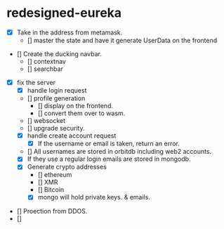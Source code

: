 # redesigned-eureka
- [x] Take in the address from metamask.
    - [] master the state and have it generate UserData on the frontend

- [] Create the ducking navbar.
    - [] contextnav
    - [] searchbar

- [x] fix the server
    - [x] handle login request

    - [] profile generation
        - [] display on the frontend.
        - [] convert them over to wasm.
    - [] websocket
    - [] upgrade security.
    - [x] handle create account request
        - [x] If the username or email is taken, return an error.
    - [] All usernames are stored in orbitdb including web2 accounts.
    - [x] If they use a regular login emails are stored in mongodb.
    - [x] Generate crypto addresses
        - [] ethereum
        - [] XMR
        - [] Bitcoin
        - [x] mongo will hold private keys. & emails.
- [] Proection from DDOS.
- []